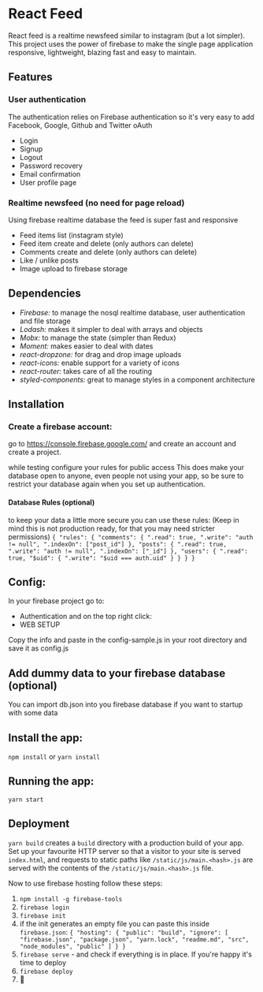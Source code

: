 # React Feed
React feed is a realtime newsfeed similar to instagram (but a lot simpler). This project uses the power of firebase to make the single page application responsive, lightweight, blazing fast and easy to maintain.


## Features
### User authentication
The authentication relies on Firebase authentication so it's very easy to add Facebook, Google, Github and Twitter oAuth
- Login
- Signup
- Logout
- Password recovery
- Email confirmation
- User profile page

### Realtime newsfeed (no need for page reload)
Using firebase realtime database the feed is super fast and responsive
- Feed items list (instagram style)
- Feed item create and delete (only authors can delete)
- Comments create and delete (only authors can delete)
- Like / unlike posts
- Image upload to firebase storage

## Dependencies
- *Firebase:* to manage the nosql realtime database, user authentication and file storage
- *Lodash:* makes it simpler to deal with arrays and objects
- *Mobx:* to manage the state (simpler than Redux)
- *Moment:* makes easier to deal with dates
- *react-dropzone:* for drag and drop image uploads
- *react-icons:* enable support for a variety of icons
- *react-router:* takes care of all the routing
- *styled-components:* great to manage styles in a component architecture


## Installation
### Create a firebase account:
go to https://console.firebase.google.com/ and create an account and create a project.

while testing configure your rules for public access
This does make your database open to anyone, even people not using your app, so be sure to restrict your database again when you set up authentication.

#### Database Rules (optional)
to keep your data a little more secure you can use these rules:
(Keep in mind this is not production ready, for that you may need stricter permissions)
`{
  "rules": {
    "comments": {
      ".read": true,
      ".write": "auth != null",
      ".indexOn": ["post_id"]
    },
    "posts": {
      ".read": true,
      ".write": "auth != null",
      ".indexOn": ["_id"]
    },
    "users": {
      ".read": true,
      "$uid": {
        ".write": "$uid === auth.uid"
      }
    }
  }
}
`


## Config:
In your firebase project go to:
- Authentication
and on the top right click:
- WEB SETUP

Copy the info and paste in the config-sample.js in your root directory and save it as config.js

## Add dummy data to your firebase database (optional)
You can import db.json into you firebase database if you want to startup with some data

## Install the app:
`npm install` or `yarn install`

## Running the app:
`yarn start`

## Deployment
`yarn build` creates a `build` directory with a production build of your app. Set up your favourite HTTP server so that a visitor to your site is served `index.html`, and requests to static paths like `/static/js/main.<hash>.js` are served with the contents of the `/static/js/main.<hash>.js` file.

Now to use firebase hosting follow these steps:
1. `npm install -g firebase-tools`
2. `firebase login`
3. `firebase init`
4. if the init generates an empty file you can paste this inside `firebase.json`:
`{
  "hosting": {
    "public": "build",
    "ignore": [
      "firebase.json",
      "package.json",
      "yarn.lock",
      "readme.md",
      "src",
      "node_modules",
      "public"
    ]
  }
}`
5. `firebase serve` - and check if everything is in place. If you're happy it's time to deploy
6. `firebase deploy`
7. 🙌 

